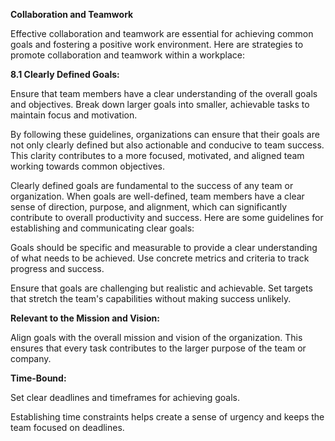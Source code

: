 **Collaboration and Teamwork**

Effective collaboration and teamwork are essential for achieving common goals and fostering a positive work environment. Here are strategies to promote collaboration and teamwork within a workplace:

 **8.1 Clearly Defined Goals:**

 Ensure that team members have a clear understanding of the overall goals and objectives.
Break down larger goals into smaller, achievable tasks to maintain focus and motivation.

By following these guidelines, organizations can ensure that their goals are not only clearly defined but also actionable and conducive to team success. This clarity contributes to a more focused, motivated, and aligned team working towards common objectives.

Clearly defined goals are fundamental to the success of any team or organization. When goals are well-defined, team members have a clear sense of direction, purpose, and alignment, which can significantly contribute to overall productivity and success. Here are some guidelines for establishing and communicating clear goals:

Goals should be specific and measurable to provide a clear understanding of what needs to be achieved.
Use concrete metrics and criteria to track progress and success.

Ensure that goals are challenging but realistic and achievable.
Set targets that stretch the team's capabilities without making success unlikely.

**Relevant to the Mission and Vision:**

Align goals with the overall mission and vision of the organization.
This ensures that every task contributes to the larger purpose of the team or company.

**Time-Bound:**

Set clear deadlines and timeframes for achieving goals.

Establishing time constraints helps create a sense of urgency and keeps the team focused on deadlines.

